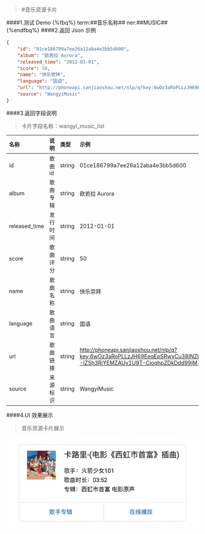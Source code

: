 >#音乐资源卡片


####1.测试 Demo
{%fbq%}
term:##音乐名称##
ner:##MUSIC##
{%endfbq%}
####2.返回 Json 示例
```json
{
    "id": "01ce186799a7ee26a12aba4e3bb5d600",
    "album": "欧若拉 Aurora",
    "released_time": "2012-01-01",
    "score": 50,
    "name": "快乐崇拜",
    "language": "国语",
    "url": "http://phoneapi.sanjiaoshou.net/nlp/q?key:6wOz3aRoPLLzJH69EeqEpSRwvCu38INZLFf33SMHSuJEHtw5fmj4a_mbCV117qb39bb0jA8gY4jyXSdLhhP92c8AuS7QXy2skkr8HpmI9hlQDvA--IZ5h3RiYEMZAUv1U9T-CioqhpZDkDdd99jM-g==",
    "source": "WangyiMusic"
}
```

####3.返回字段说明

>卡片字段名称：wangyi_music_list


|名称|说明|类型|示例|
|:---|:---|:---|:---|
|id|歌曲id|string|01ce186799a7ee26a12aba4e3bb5d600|
|album|歌曲专辑|string|欧若拉 Aurora|
|released_time|发行时间|string|2012-01-01|
|score|歌曲评分|string|50|
|name|歌曲名称|string|快乐崇拜|
|language|歌曲语言|string|国语|
|url|歌曲链接|string|http://phoneapi.sanjiaoshou.net/nlp/q?key:6wOz3aRoPLLzJH69EeqEpSRwvCu38INZLFf33SMHSuJEHtw5fmj4a_mbCV117qb39bb0jA8gY4jyXSdLhhP92c8AuS7QXy2skkr8HpmI9hlQDvA--IZ5h3RiYEMZAUv1U9T-CioqhpZDkDdd99jM-g==|
|source|来源标识|string|WangyiMusic|

####4.UI 效果展示

>音乐资源卡片展示


<div align="center">
<img src="/assets/chapter1/kaluli.png" align="center" alt="电影资源卡片实例">
</div>
























